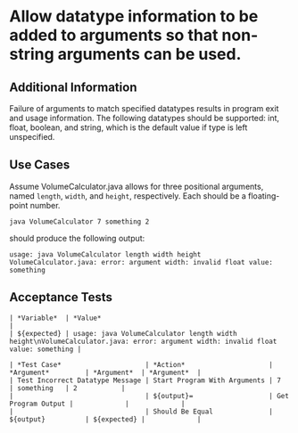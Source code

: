 # Allow datatype information to be added to arguments so that non-string arguments can be used. 

## Additional Information

Failure of arguments to match specified datatypes results in program exit and usage information. The following datatypes should be supported: int, float, boolean, and string, which is the default value if type is left unspecified.

## Use Cases

Assume VolumeCalculator.java allows for three positional arguments, named `length`, `width`, and `height`, respectively. Each should be a floating-point number.

    java VolumeCalculator 7 something 2

should produce the following output:

    usage: java VolumeCalculator length width height
    VolumeCalculator.java: error: argument width: invalid float value: something
    
## Acceptance Tests

    | *Variable*  | *Value*                                                                                                                       |
    | ${expected} | usage: java VolumeCalculator length width height\nVolumeCalculator.java: error: argument width: invalid float value: something |
    
    | *Test Case*                     | *Action*                     | *Argument*         | *Argument*  | *Argument*  |
    | Test Incorrect Datatype Message | Start Program With Arguments | 7                  | something   | 2           |
    |                                 | ${output}=                   | Get Program Output |             |             |
    |                                 | Should Be Equal              | ${output}          | ${expected} |             |


